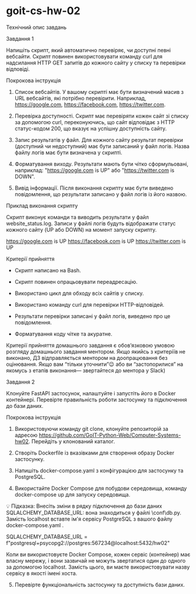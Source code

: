 # goit-cs-hw-02
Технічний опис завдань

Завдання 1


Напишіть скрипт, який автоматично перевіряє, чи доступні певні вебсайти. Скрипт повинен використовувати команду curl для надсилання HTTP GET запитів до кожного сайту у списку та перевірки відповіді.



Покрокова інструкція



1. Список вебсайтів. У вашому скрипті має бути визначений масив з URL вебсайтів, які потрібно перевірити. Наприклад, https://google.com, https://facebook.com, https://twitter.com.



2. Перевірка доступності. Скрипт має перевіряти кожен сайт зі списку за допомогою curl, переконуючись, що сайт відповідає з HTTP статус-кодом 200, що вказує на успішну доступність сайту.



3. Запис результатів у файл. Для кожного сайту результат перевірки (доступний чи недоступний) має бути записаний у файл логів. Назва файлу логів має бути визначена у скрипті.



4. Форматування виходу. Результати мають бути чітко сформульовані, наприклад: "[<https://google.com>](<https://google.com/>) is UP" або "[<https://twitter.com>](<https://twitter.com/>) is DOWN".



5. Вивід інформації. Після виконання скрипту має бути виведено повідомлення, що результати записано у файл логів із його назвою.



Приклад виконання скрипту



Скрипт виконує команди та виводить результати у файл website_status.log. Записи у файлі логів будуть відображати статус кожного сайту (UP або DOWN) на момент запуску скрипту.

<https://google.com> is UP
<https://facebook.com> is UP
<https://twitter.com> is UP



Критерії прийняття



- Скрипт написано на Bash.

- Скрипт повинен опрацьовувати переадресацію.

- Використано цикл для обходу всіх сайтів у списку.

- Використано команду curl для перевірки HTTP-відповідей.

- Результати перевірки записані у файл логів, виведено про це повідомлення.

- Форматування коду чітке та акуратне.

Критерії прийняття домашнього завдання є обов’язковою умовою розгляду домашнього завдання ментором. Якщо якийсь з критеріїв не виконано, ДЗ відправляється ментором на доопрацювання без оцінювання. 
Якщо вам “тільки уточнити”😉 або ви “застопорилися” на якомусь з етапів виконання— звертайтеся до ментора у Slack)






Завдання 2



Клонуйте FastAPI застосунок, налаштуйте і запустіть його в Docker контейнері. Перевірте правильність роботи застосунку та підключення до бази даних.



Покрокова інструкція



1. Використовуючи команду git clone, клонуйте репозиторій за адресою https://github.com/GoIT-Python-Web/Computer-Systems-hw02. Перейдіть у клонований каталог.



2. Створіть Dockerfile із вказівками для створення образу Docker застосунку.



3. Напишіть docker-compose.yaml з конфігурацією для застосунку та PostgreSQL.



4. Використайте Docker Compose для побудови середовища, команду docker-compose up для запуску середовища.



💡 Підказка: 
Внесіть зміни в рядку підключення до бази даних SQLALCHEMY_DATABASE_URL: вона знаходиться у файлі \\conf\\db.py. Замість localhost вставте ім'я сервісу PostgreSQL з вашого файлу docker-compose.yaml .

SQLALCHEMY_DATABASE_URL = f"postgresql+psycopg2://postgres:567234@localhost:5432/hw02"

Коли ви використовуєте Docker Compose, кожен сервіс (контейнер) має власну мережу, і вони зазвичай не можуть звертатися один до одного за допомогою localhost. Замість цього, ви маєте використовувати назву сервісу в якості імені хоста.



5. Перевірте функціональність застосунку та доступність бази даних.
